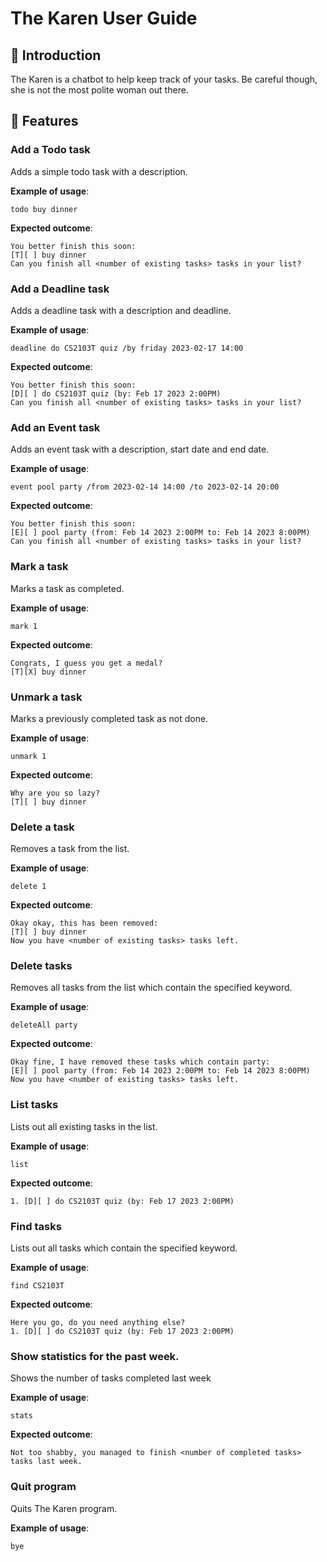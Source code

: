 # The Karen User Guide

## 👋 Introduction
The Karen is a chatbot to help keep track of your tasks. Be careful though, she is not the most polite woman out there.

## 👩 Features

### Add a Todo task

Adds a simple todo task with a description.

**Example of usage**:

`todo buy dinner`

**Expected outcome**:

```
You better finish this soon:
[T][ ] buy dinner
Can you finish all <number of existing tasks> tasks in your list?
```


### Add a Deadline task

Adds a deadline task with a description and deadline.

**Example of usage**:

`deadline do CS2103T quiz /by friday 2023-02-17 14:00`

**Expected outcome**:

```
You better finish this soon:
[D][ ] do CS2103T quiz (by: Feb 17 2023 2:00PM)
Can you finish all <number of existing tasks> tasks in your list?
```


### Add an Event task

Adds an event task with a description, start date and end date.

**Example of usage**:

`event pool party /from 2023-02-14 14:00 /to 2023-02-14 20:00`

**Expected outcome**:

```
You better finish this soon:
[E][ ] pool party (from: Feb 14 2023 2:00PM to: Feb 14 2023 8:00PM)
Can you finish all <number of existing tasks> tasks in your list?
```


### Mark a task

Marks a task as completed.

**Example of usage**:

`mark 1`

**Expected outcome**:

```
Congrats, I guess you get a medal?
[T][X] buy dinner
```

### Unmark a task

Marks a previously completed task as not done.

**Example of usage**:

`unmark 1`

**Expected outcome**:

```
Why are you so lazy?
[T][ ] buy dinner
```

### Delete a task

Removes a task from the list.

**Example of usage**:

`delete 1`

**Expected outcome**:

```
Okay okay, this has been removed:
[T][ ] buy dinner
Now you have <number of existing tasks> tasks left.
```

### Delete tasks

Removes all tasks from the list which contain the specified keyword.

**Example of usage**:

`deleteAll party`

**Expected outcome**:

```
Okay fine, I have removed these tasks which contain party:
[E][ ] pool party (from: Feb 14 2023 2:00PM to: Feb 14 2023 8:00PM)
Now you have <number of existing tasks> tasks left.
```


### List tasks

Lists out all existing tasks in the list.

**Example of usage**:

`list`

**Expected outcome**:

```
1. [D][ ] do CS2103T quiz (by: Feb 17 2023 2:00PM)
```

### Find tasks

Lists out all tasks which contain the specified keyword.

**Example of usage**:

`find CS2103T`

**Expected outcome**:

```
Here you go, do you need anything else?
1. [D][ ] do CS2103T quiz (by: Feb 17 2023 2:00PM)
```

### Show statistics for the past week.

Shows the number of tasks completed last week

**Example of usage**:

`stats`

**Expected outcome**:

```
Not too shabby, you managed to finish <number of completed tasks> tasks last week.
```

### Quit program

Quits The Karen program.

**Example of usage**:

`bye`